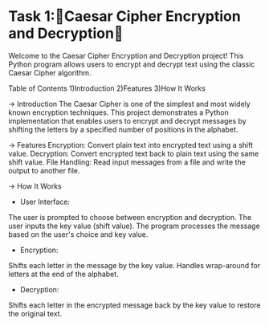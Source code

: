 # Task 1:🚀Caesar Cipher Encryption and Decryption🚀

Welcome to the Caesar Cipher Encryption and Decryption project! This Python program allows users to encrypt and decrypt text using the classic Caesar Cipher algorithm.

Table of Contents
1)Introduction
2)Features
3)How It Works

-> Introduction
The Caesar Cipher is one of the simplest and most widely known encryption techniques. This project demonstrates a Python implementation that enables users to encrypt and decrypt messages by shifting the letters by a specified number of positions in the alphabet.

-> Features
Encryption: Convert plain text into encrypted text using a shift value.
Decryption: Convert encrypted text back to plain text using the same shift value.
File Handling: Read input messages from a file and write the output to another file.

-> How It Works

- User Interface:

The user is prompted to choose between encryption and decryption.
The user inputs the key value (shift value).
The program processes the message based on the user's choice and key value.

- Encryption:

Shifts each letter in the message by the key value.
Handles wrap-around for letters at the end of the alphabet.

- Decryption:

Shifts each letter in the encrypted message back by the key value to restore the original text.
